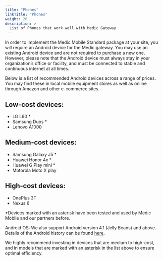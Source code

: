 ```yaml
---
title: "Phones"
linkTitle: "Phones"
weight: 20
description: >
  List of Phones that work well with Medic Gateway
---
```


In order to implement the Medic Mobile Standard package at your site, you will require an Android device for the Medic gateway. You may use an existing Android device and are not required to purchase a new one. However, please note that the Android device must always stay in your organization’s office or facility, and must be connected to stable and continuous internet at all times.

Below is a list of recommended Android devices across a range of prices. You may find these in local mobile equipment stores as well as online through Amazon and other e-commerce sites. 

## Low-cost devices:
- LG L60 *
- Samsung Duos *
- Lenovo A1000

## Medium-cost devices:
- Samsung Galaxy J5 *
- Huawei Honor 4x *
- Huawei G Play mini *
- Motorola Moto X play

## High-cost devices:
- OnePlus 3T
- Nexus 6

*Devices marked with an asterisk have been tested and used by Medic Mobile and our partners before.

Android OS: We also support Android version 4.1 (Jelly Beans) and above. Details of the Android history can be found [here](https://en.wikipedia.org/wiki/Android_version_history). 

We highly recommend investing in devices that are medium to high-cost, and in models that are marked with an asterisk in the list above to ensure optimal efficiency.  